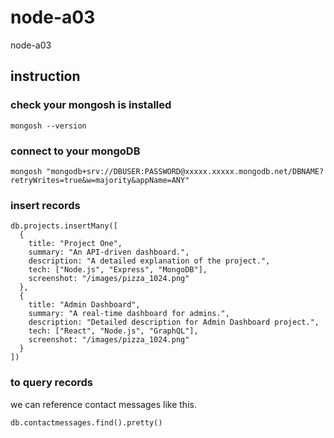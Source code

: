 # node-a03
node-a03

## instruction

### check your mongosh is installed

```
mongosh --version
```

### connect to your mongoDB

```
mongosh "mongodb+srv://DBUSER:PASSWORD@xxxxx.xxxxx.mongodb.net/DBNAME?retryWrites=true&w=majority&appName=ANY"
```

### insert records

```
db.projects.insertMany([
  {
    title: "Project One",
    summary: "An API-driven dashboard.",
    description: "A detailed explanation of the project.",
    tech: ["Node.js", "Express", "MongoDB"],
    screenshot: "/images/pizza_1024.png"
  },
  {
    title: "Admin Dashboard",
    summary: "A real-time dashboard for admins.",
    description: "Detailed description for Admin Dashboard project.",
    tech: ["React", "Node.js", "GraphQL"],
    screenshot: "/images/pizza_1024.png"
  }
])
```

### to query records

we can reference contact messages like this.

```
db.contactmessages.find().pretty()
```
